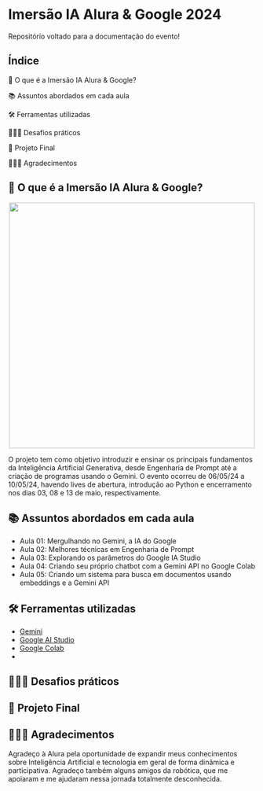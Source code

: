 # Imersão IA Alura & Google 2024
Repositório voltado para a documentação do evento!

## Índice
🤔 O que é a Imersão IA Alura & Google?

📚 Assuntos abordados em cada aula 

🛠 Ferramentas utilizadas

👩🏼‍💻 Desafios práticos

🤖 Projeto Final 

🙇🏼‍♀️ Agradecimentos 

   
## 🤔 O que é a Imersão IA Alura & Google?
<p align="center"><img src="./assets/cover.png" width="500"/></p>
O projeto tem como objetivo introduzir e ensinar os principais fundamentos da Inteligência Artificial Generativa, desde Engenharia de Prompt até a criação de programas usando o Gemini. O evento ocorreu de 06/05/24 a 10/05/24, havendo lives de abertura, introdução ao Python e encerramento nos dias 03, 08 e 13 de maio, respectivamente.

## 📚 Assuntos abordados em cada aula
- Aula 01: Mergulhando no Gemini, a IA do Google
- Aula 02: Melhores técnicas em Engenharia de Prompt
- Aula 03: Explorando os parâmetros do Google IA Studio
- Aula 04: Criando seu próprio chatbot com a Gemini API no Google Colab
- Aula 05: Criando um sistema para busca em documentos usando embeddings e a Gemini API

## 🛠 Ferramentas utilizadas
- [Gemini](https://gemini.google.com/app)
- [Google AI Studio](https://aistudio.google.com)
- [Google Colab](https://colab.google/)
- 

## 👩🏼‍💻 Desafios práticos
## 🤖 Projeto Final 

## 🙇🏼‍♀️ Agradecimentos 
Agradeço à Alura pela oportunidade de expandir meus conhecimentos sobre Inteligência Artificial e tecnologia em geral de forma dinâmica e participativa. Agradeço também alguns amigos da robótica, que me apoiaram e me ajudaram nessa jornada totalmente desconhecida.


